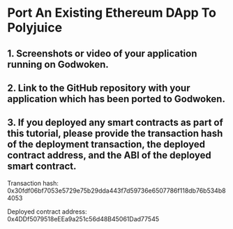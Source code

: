 # Port An Existing Ethereum DApp To Polyjuice

## 1. Screenshots or video of your application running on Godwoken.

## 2. Link to the GitHub repository with your application which has been ported to Godwoken.

## 3. If you deployed any smart contracts as part of this tutorial, please provide the transaction hash of the deployment transaction, the deployed contract address, and the ABI of the deployed smart contract.

Transaction hash: 0x30fdf06bf7053e5729e75b29dda443f7d59736e6507786f118db76b534b84053

Deployed contract address: 0x4DDf5079518eEEa9a251c56d48B45061Dad77545
